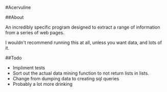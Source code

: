 #Acervuline

##About

An incredibly specific program designed to extract a range of information from a series of web pages.

I wouldn't recommend running this at all, unless you want data, and lots of it.

##Todo

* Impliment tests
* Sort out the actual data mining function to not return lists in lists.
* Change from dumping data to creating sql queries
* Probably a lot more drinking